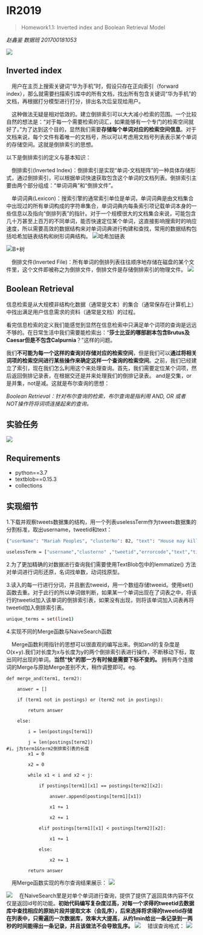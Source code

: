 # IR2019
> Homework1.1: Inverted index and Boolean Retrieval Model

*赵鑫鉴 数据班 201700181053*

![](./report_img/image2.png)

## Inverted index

&emsp;用户在主页上搜索关键词“华为手机”时，假设只存在正向索引（forward index），那么就需要扫描索引库中的所有文档，找出所有包含关键词“华为手机”的文档，再根据打分模型进行打分，排出名次后呈现给用户。<br>

&emsp;这种做法无疑是相对低效的。建立倒排索引可以大大减小检索的范围。一个比较自然的想法是：“对于每一个需要检索的词汇，如果能够有一个专门的检索空间就好了。”为了达到这个目的，显然我们需要**存储每个单词对应的检索空间信息**。对于文档来说，每个文件有着唯一的文档号，所以可以考虑用文档号列表表示某个单词的存储空间。这就是倒排索引的思想。<br>

以下是倒排索引的定义与基本知识：

&emsp;倒排索引(Inverted Index)：倒排索引是实现“单词-文档矩阵”的一种具体存储形式，通过倒排索引，可以根据单词快速获取包含这个单词的文档列表。倒排索引主要由两个部分组成：“单词词典”和“倒排文件”。

&emsp;单词词典(Lexicon)：搜索引擎的通常索引单位是单词，单词词典是由文档集合中出现过的所有单词构成的字符串集合，单词词典内每条索引项记载单词本身的一些信息以及指向“倒排列表”的指针。对于一个规模很大的文档集合来说，可能包含几十万甚至上百万的不同单词，能否快速定位某个单词，这直接影响搜索时的响应速度，所以需要高效的数据结构来对单词词典进行构建和查找，常用的数据结构包括哈希加链表结构和树形词典结构。
![哈希加链表](./report_img/image5.png)

![B+树](./report_img/image6.png)

&emsp;倒排文件(Inverted File)：所有单词的倒排列表往往顺序地存储在磁盘的某个文件里，这个文件即被称之为倒排文件，倒排文件是存储倒排索引的物理文件。
![](./report_img/image4.png)
## Boolean Retrieval
信息检索是从大规模非结构化数据（通常是文本）的集合（通常保存在计算机上）中找出满足用户信息需求的资料（通常是文档）的过程。

看完信息检索的定义我们能感觉到显然在信息检索中只满足单个词项的查询是远远不够的。在日常生活中我们需要能检索出：“**莎士比亚的哪部剧本包含Brutus及Caesar但是不包含Calpurnia**？”这样的问题。

我们**不可能为每一个这样的查询对存储对应的检索空间**，但是我们可以**通过将相关词项的检索空间进行某些操作来确定这样一个查询的检索空间**。之前，我们已经建立了索引，现在我们怎么利用这个来处理查询。首先，我们需要定位某个词项，然后返回倒排记录表，在根据交还是并来处理我们的倒排记录表。
and是交集，or是并集，not是减。这就是布尔查询的思想：

*Boolean Retrieval：针对布尔查询的检索，布尔查询是指利用 AND, OR 或者 NOT操作符将词项连接起来的查询。*
## 实验任务
![](./report_img/image7.png)
## Requirements
+ python==3.7
+ textblob==0.15.3
+ collections
## 实现细节
1.下载并观察tweets数据集的结构，用一个列表uselessTerm作为tweets数据集的分割标准，取出username，tweetid和text：
```sh
{"userName": "Mariah Peoples", "clusterNo": 82, "text": "House may kill Arizona-style immigration bill, Rep. Rick Rand says: The House is unlikely to pass the \"Ari... http://tinyurl.com/4jrjcdz", "timeStr": "Sun Jan 23 00:02:37 +0000 2011", "tweetId": "28965792812892160", "errorCode": "200", "textCleaned": " ", "relevance": 2}
```
```sh
uselessTerm = ["username","clusterno" ,"tweetid","errorcode","text","timestr"]
```

2.为了更加精确的对数据进行查询我们需要使用TextBlob包中的lemmatize() 方法 对单词进行词形还原，名词找单数，动词找原型。

3.读入的每一行进行分词，并且删去tweeid，用一个数组存储tweeid。使用set()函数去重。对于此行的所以单词做判断，如果某一个单词出现在了词表之中，将该行的tweetid加入该单词的倒排索引表，如果没有出现，则将该单词加入词表再将tweetid加入倒排索引表。
```sh
unique_terms = set(line1)
```
4.实现不同的Merge函数与NaiveSearch函数

&emsp;Merge函数利用指针的思想可以很直观的编写出来。例如and的复杂度是O(x+y).我们对长度为x与长度为y的两个倒排索引表进行操作，不断移动下标，取出同时出现的单词。**当然“快”的那一方有时候是需要下标不变的。** 拥有两个连接词的Merge与原始Merge差别不大，稍作调整即可。eg.
```   
def merge_and(term1, term2):

    answer = []
    
    if (term1 not in postings) or (term2 not in postings):

        return answer

    else:

        i = len(postings[term1])

        j = len(postings[term2])
#i，j为term1&term2倒排索引表的长度
        x1 = 0

        x2 = 0

        while x1 < i and x2 < j:

            if postings[term1][x1] == postings[term2][x2]:

                answer.append(postings[term1][x1])

                x1 += 1

                x2 += 1

            elif postings[term1][x1] < postings[term2][x2]:

                x1 += 1

            else:

                x2 += 1

        return answer
 ```
 &emsp;用Merge函数实现的布尔查询结果展示：
![](./report_img/image3.png)


![](./report_img/image8.png)
&emsp;在NaiveSearch里是对单个单词进行查询，提供了提供了返回具体内容不仅仅是返回id号的功能。**初始代码编写复杂度过高，对每一个求得的tweetid去数据库中查找相应的原始片段并提取文本（会乱序），后来选择将求得的tweetid存储在列表中，只需遍历一次数据库，效率大大提高，从约1min给出一条记录到一两秒的时间能得出一条记录，并且该做法不会导致乱序。**
![](./report_img/image1.png)
&emsp;错误查询格式：
![](./report_img/image9.png)


